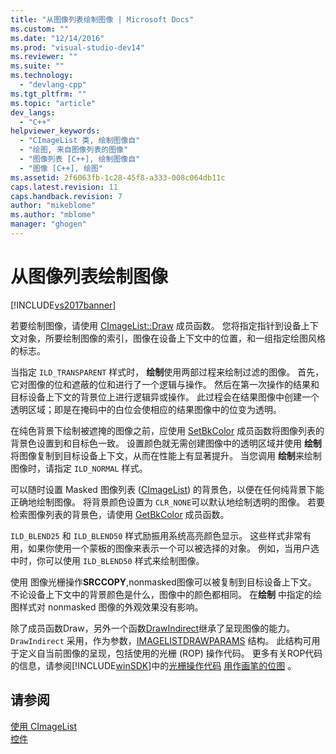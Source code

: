 ```yaml
---
title: "从图像列表绘制图像 | Microsoft Docs"
ms.custom: ""
ms.date: "12/14/2016"
ms.prod: "visual-studio-dev14"
ms.reviewer: ""
ms.suite: ""
ms.technology: 
  - "devlang-cpp"
ms.tgt_pltfrm: ""
ms.topic: "article"
dev_langs: 
  - "C++"
helpviewer_keywords: 
  - "CImageList 类, 绘制图像自"
  - "绘图, 来自图像列表的图像"
  - "图像列表 [C++], 绘制图像自"
  - "图像 [C++], 绘图"
ms.assetid: 2f6063fb-1c28-45f8-a333-008c064db11c
caps.latest.revision: 11
caps.handback.revision: 7
author: "mikeblome"
ms.author: "mblome"
manager: "ghogen"
---
```

# 从图像列表绘制图像
[!INCLUDE[vs2017banner](../assembler/inline/includes/vs2017banner.md)]

若要绘制图像，请使用 [CImageList::Draw](../Topic/CImageList::Draw.md) 成员函数。  您将指定指针到设备上下文对象，所要绘制图像的索引，图像在设备上下文中的位置，和一组指定绘图风格的标志。  
  
 当指定 `ILD_TRANSPARENT` 样式时， **绘制**使用两部过程来绘制过滤的图像。  首先，它对图像的位和遮蔽的位和进行了一个逻辑与操作。  然后在第一次操作的结果和目标设备上下文的背景位上进行逻辑异或操作。  此过程会在结果图像中创建一个透明区域；即是在掩码中的白位会使相应的结果图像中的位变为透明。  
  
 在纯色背景下绘制被遮掩的图像之前，应使用 [SetBkColor](../Topic/CImageList::SetBkColor.md) 成员函数将图像列表的背景色设置到和目标色一致。  设置颜色就无需创建图像中的透明区域并使用 **绘制** 将图像复制到目标设备上下文，从而在性能上有显著提升。  当您调用 **绘制**来绘制图像时，请指定 `ILD_NORMAL` 样式。  
  
 可以随时设置 Masked 图像列表 \([CImageList](../mfc/reference/cimagelist-class.md)\) 的背景色，以便在任何纯背景下能正确地绘制图像。  将背景颜色设置为 `CLR_NONE`可以默认地绘制透明的图像。  若要检索图像列表的背景色，请使用 [GetBkColor](../Topic/CImageList::GetBkColor.md) 成员函数。  
  
 `ILD_BLEND25` 和 `ILD_BLEND50` 样式励振用系统高亮颜色显示。  这些样式非常有用，如果你使用一个蒙板的图像来表示一个可以被选择的对象。  例如，当用户选中时，你可以使用 `ILD_BLEND50` 样式来绘制图像。  
  
 使用 图像光栅操作**SRCCOPY**,nonmasked图像可以被复制到目标设备上下文。  不论设备上下文中的背景颜色是什么，图像中的颜色都相同。  在**绘制** 中指定的绘图样式对 nonmasked 图像的外观效果没有影响。  
  
 除了成员函数Draw，另外一个函数[DrawIndirect](../Topic/CImageList::DrawIndirect.md)继承了呈现图像的能力。  `DrawIndirect` 采用，作为参数，[IMAGELISTDRAWPARAMS](http://msdn.microsoft.com/library/windows/desktop/bb761395) 结构。  此结构可用于定义自当前图像的呈现，包括使用的光栅 \(ROP\) 操作代码。   更多有关ROP代码的信息，请参阅[!INCLUDE[winSDK](../atl/includes/winsdk_md.md)]中的[光栅操作代码](http://msdn.microsoft.com/library/windows/desktop/dd162892) [用作画笔的位图](http://msdn.microsoft.com/library/windows/desktop/dd183378) 。  
  
## 请参阅  
 [使用 CImageList](../mfc/using-cimagelist.md)   
 [控件](../mfc/controls-mfc.md)